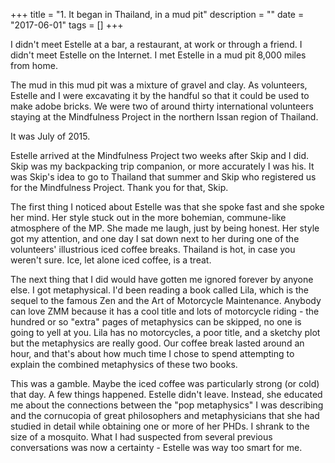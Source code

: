 +++
title = "1. It began in Thailand, in a mud pit"
description = ""
date = "2017-06-01"
tags = []
+++

I didn't meet Estelle at a bar, a restaurant, at work or through a friend. I didn't meet Estelle on the Internet. I met Estelle in a mud pit 8,000 miles from home.

The mud in this mud pit was a mixture of gravel and clay. As volunteers, Estelle and I were excavating it by the handful so that it could be used to make adobe bricks. We were two of around thirty international volunteers staying at the Mindfulness Project in the northern Issan region of Thailand.

It was July of 2015.

Estelle arrived at the Mindfulness Project two weeks after Skip and I did. Skip was my backpacking trip companion, or more accurately I was his. It was Skip's idea to go to Thailand that summer and Skip who registered us for the Mindfulness Project. Thank you for that, Skip.

The first thing I noticed about Estelle was that she spoke fast and she spoke her mind. Her style stuck out in the more bohemian, commune-like atmosphere of the MP. She made me laugh, just by being honest. Her style got my attention, and one day I sat down next to her during one of the volunteers' illustrious iced coffee breaks. Thailand is hot, in case you weren't sure. Ice, let alone iced coffee, is a treat.

The next thing that I did would have gotten me ignored forever by anyone else. I got metaphysical. I'd been reading a book called Lila, which is the sequel to the famous Zen and the Art of Motorcycle Maintenance. Anybody can love ZMM because it has a cool title and lots of motorcycle riding - the hundred or so "extra" pages of metaphysics can be skipped, no one is going to yell at you. Lila has no motorcycles, a poor title, and a sketchy plot but the metaphysics are really good. Our coffee break lasted around an hour, and that's about how much time I chose to spend attempting to explain the combined metaphysics of these two books.

This was a gamble. Maybe the iced coffee was particularly strong (or cold) that day. A few things happened. Estelle didn't leave. Instead, she educated me about the connections between the "pop metaphysics" I was describing and the cornucopia of great philosophers and metaphysicians that she had studied in detail while obtaining one or more of her PHDs. I shrank to the size of a mosquito. What I had suspected from several previous conversations was now a certainty - Estelle was way too smart for me.

